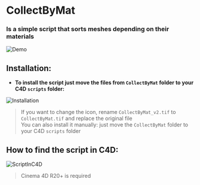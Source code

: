 # CollectByMat
### Is a simple script that sorts meshes depending on their materials
  

![Demo](https://i.ibb.co/MnztsKf/Collect.gif)

## Installation:
* **To install the script just move the files from `CollectByMat` folder to your C4D `scripts` folder:**

![Installation](https://i.ibb.co/Tmfj3Tp/path2.jpg)
> If you want to change the icon, rename `CollectByMat_v2.tif` to `CollectByMat.tif` and replace the original file   
> You can also install it manually: just move the `CollectByMat` folder to your C4D `scripts` folder

## How to find the script in C4D:
![ScriptInC4D](https://i.ibb.co/c603kMr/L3bzbu-QB1-Ns.jpg)


> Cinema 4D R20+ is required 
